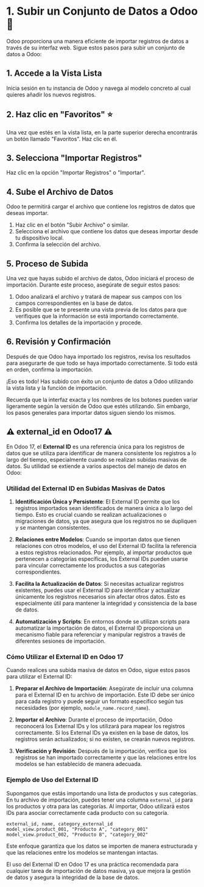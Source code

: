 # 1. Subir un Conjunto de Datos a Odoo 📄

Odoo proporciona una manera eficiente de importar registros de datos a través de su interfaz web. Sigue estos pasos para subir un conjunto de datos a Odoo:

## 1. Accede a la Vista Lista

Inicia sesión en tu instancia de Odoo y navega al modelo concreto al cual quieres añadir los nuevos registros.

## 2. Haz clic en "Favoritos" ⭐

Una vez que estés en la vista lista, en la parte superior derecha encontrarás un botón llamado "Favoritos". Haz clic en él.

## 3. Selecciona "Importar Registros"

Haz clic en la opción "Importar Registros" o "Importar".

## 4. Sube el Archivo de Datos

Odoo te permitirá cargar el archivo que contiene los registros de datos que deseas importar.

1. Haz clic en el botón "Subir Archivo" o similar.
2. Selecciona el archivo que contiene los datos que deseas importar desde tu dispositivo local.
3. Confirma la selección del archivo.

## 5. Proceso de Subida

Una vez que hayas subido el archivo de datos, Odoo iniciará el proceso de importación. Durante este proceso, asegúrate de seguir estos pasos:

1. Odoo analizará el archivo y tratará de mapear sus campos con los campos correspondientes en la base de datos.
2. Es posible que se te presente una vista previa de los datos para que verifiques que la información se está importando correctamente.
3. Confirma los detalles de la importación y procede.

## 6. Revisión y Confirmación

Después de que Odoo haya importado los registros, revisa los resultados para asegurarte de que todo se haya importado correctamente. Si todo está en orden, confirma la importación.

¡Eso es todo! Has subido con éxito un conjunto de datos a Odoo utilizando la vista lista y la función de importación.

Recuerda que la interfaz exacta y los nombres de los botones pueden variar ligeramente según la versión de Odoo que estés utilizando. Sin embargo, los pasos generales para importar datos siguen siendo los mismos.

## ⚠️ external_id en Odoo17 ⚠️
En Odoo 17, el **External ID** es una referencia única para los registros de datos que se utiliza para identificar de manera consistente los registros a lo largo del tiempo, especialmente cuando se realizan subidas masivas de datos. Su utilidad se extiende a varios aspectos del manejo de datos en Odoo:

### Utilidad del External ID en Subidas Masivas de Datos

1. **Identificación Única y Persistente**: El External ID permite que los registros importados sean identificados de manera única a lo largo del tiempo. Esto es crucial cuando se realizan actualizaciones o migraciones de datos, ya que asegura que los registros no se dupliquen y se mantengan consistentes.

2. **Relaciones entre Modelos**: Cuando se importan datos que tienen relaciones con otros modelos, el uso del External ID facilita la referencia a estos registros relacionados. Por ejemplo, al importar productos que pertenecen a categorías específicas, los External IDs pueden usarse para vincular correctamente los productos a sus categorías correspondientes.

3. **Facilita la Actualización de Datos**: Si necesitas actualizar registros existentes, puedes usar el External ID para identificar y actualizar únicamente los registros necesarios sin afectar otros datos. Esto es especialmente útil para mantener la integridad y consistencia de la base de datos.

4. **Automatización y Scripts**: En entornos donde se utilizan scripts para automatizar la importación de datos, el External ID proporciona un mecanismo fiable para referenciar y manipular registros a través de diferentes sesiones de importación.

### Cómo Utilizar el External ID en Odoo 17

Cuando realices una subida masiva de datos en Odoo, sigue estos pasos para utilizar el External ID:

1. **Preparar el Archivo de Importación**: Asegúrate de incluir una columna para el External ID en tu archivo de importación. Este ID debe ser único para cada registro y puede seguir un formato específico según tus necesidades (por ejemplo, `module_name.record_name`).

2. **Importar el Archivo**: Durante el proceso de importación, Odoo reconocerá los External IDs y los utilizará para mapear los registros correctamente. Si los External IDs ya existen en la base de datos, los registros serán actualizados; si no existen, se crearán nuevos registros.

3. **Verificación y Revisión**: Después de la importación, verifica que los registros se han importado correctamente y que las relaciones entre los modelos se han establecido de manera adecuada.

### Ejemplo de Uso del External ID

Supongamos que estás importando una lista de productos y sus categorías. En tu archivo de importación, puedes tener una columna `external_id` para los productos y otra para las categorías. Al importar, Odoo utilizará estos IDs para asociar correctamente cada producto con su categoría.

```csv
external_id, name, category_external_id
model_view.product_001, "Producto A", "category_001"
model_view.product_002, "Producto B", "category_002"
```

Este enfoque garantiza que los datos se importen de manera estructurada y que las relaciones entre los modelos se mantengan intactas.

El uso del External ID en Odoo 17 es una práctica recomendada para cualquier tarea de importación de datos masiva, ya que mejora la gestión de datos y asegura la integridad de la base de datos.
